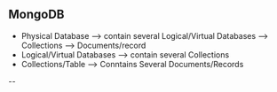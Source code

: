 ## MongoDB

- Physical Database             --> contain several Logical/Virtual Databases --> Collections --> Documents/record 
- Logical/Virtual Databases     --> contain several Collections
- Collections/Table             --> Conntains Several Documents/Records

--